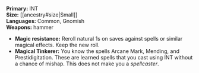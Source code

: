 **Primary:** INT  
**Size:** [[ancestry#size|Small]]  
**Languages:** Common, Gnomish  
**Weapons:** hammer

- **Magic resistance:** Reroll natural 1s on saves against spells or similar magical effects. Keep the new roll.
- **Magical Tinkerer:** You know the spells Arcane Mark, Mending, and Prestidigitation. These are learned spells that you cast using INT without a chance of mishap. This does not make you a *spellcaster*.



